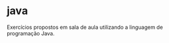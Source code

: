 # java
Exercícios propostos em sala de aula utilizando a linguagem de programação Java.                                   


